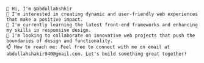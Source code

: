     👋 Hi, I'm @abdullahshkir
    👀 I'm interested in creating dynamic and user-friendly web experiences that make a positive impact.
    🌱 I'm currently learning the latest front-end frameworks and enhancing my skills in responsive design.
    💞️ I'm looking to collaborate on innovative web projects that push the boundaries of design and functionality.
    📫 How to reach me: Feel free to connect with me on email at abdullahshakir940@gmail.com. Let's build something great together!

<!---
abdullahshkir/abdullahshkir is a ✨ special ✨ repository because its `README.md` (this file) appears on your GitHub profile.
You can click the Preview link to take a look at your changes.
--->
